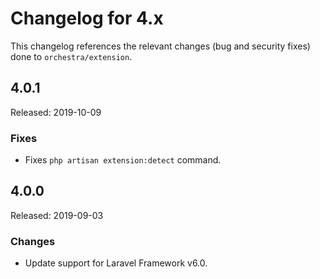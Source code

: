 # Changelog for 4.x

This changelog references the relevant changes (bug and security fixes) done to `orchestra/extension`.

## 4.0.1

Released: 2019-10-09

### Fixes

* Fixes `php artisan extension:detect` command.

## 4.0.0

Released: 2019-09-03

### Changes

* Update support for Laravel Framework v6.0.
